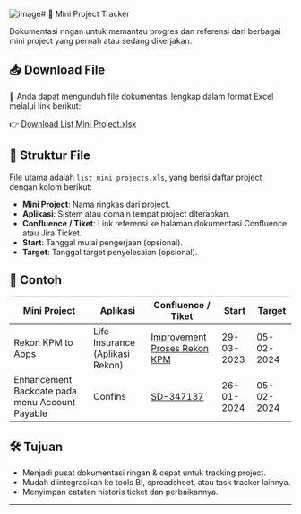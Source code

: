 ![image](https://github.com/user-attachments/assets/119a3fe5-6f3f-416b-ad63-9daeaf873c66)# 📁 Mini Project Tracker

Dokumentasi ringan untuk memantau progres dan referensi dari berbagai mini project yang pernah atau sedang dikerjakan.

## 📥 Download File

📄 Anda dapat mengunduh file dokumentasi lengkap dalam format Excel melalui link berikut:

👉 [Download List Mini Project.xlsx](https://github.com/anugrahrio/ListMiniProject/raw/refs/heads/main/List%20Mini%20Project.xlsx)


## 📌 Struktur File

File utama adalah `list_mini_projects.xls`, yang berisi daftar project dengan kolom berikut:

- **Mini Project**: Nama ringkas dari project.
- **Aplikasi**: Sistem atau domain tempat project diterapkan.
- **Confluence / Tiket**: Link referensi ke halaman dokumentasi Confluence atau Jira Ticket.
- **Start**: Tanggal mulai pengerjaan (opsional).
- **Target**: Tanggal target penyelesaian (opsional).

## 📄 Contoh

| Mini Project | Aplikasi                         | Confluence / Tiket                                                                                                           | Start     | Target   |
|--------------|----------------------------------|------------------------------------------------------------------------------------------------------------------------------|-----------|----------|
| Rekon KPM to Apps | Life Insurance (Aplikasi Rekon) | [Improvement Proses Rekon KPM](https://kb-fmf.atlassian.net/wiki/spaces/AP/pages/440042356/Improvement+Proses+Rekon+KPM) | 29-03-2023|05-02-2024|
| Enhancement Backdate pada menu Account Payable | Confins | [SD-347137](https://kb-fmf.atlassian.net/browse/SD-347137)                                                          | 26-01-2024|05-02-2024|


## 🛠️ Tujuan

- Menjadi pusat dokumentasi ringan & cepat untuk tracking project.
- Mudah diintegrasikan ke tools BI, spreadsheet, atau task tracker lainnya.
- Menyimpan catatan historis ticket dan perbaikannya.

---

